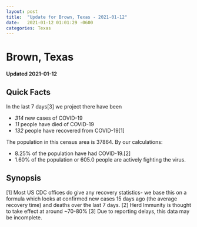 ```yaml
---
layout: post
title:  "Update for Brown, Texas - 2021-01-12"
date:   2021-01-12 01:01:29 -0600
categories: Texas
---
```


# Brown, Texas
#### Updated 2021-01-12

## Quick Facts

In the last 7 days[3] we project there have been
- *314* new cases of COVID-19
- *11* people have died of COVID-19
- *132* people have recovered from COVID-19[1]

The population in this census area is 37864. By our calculations:
- 8.25% of the population have had COVID-19.[2]
- 1.60% of the population or 605.0 people are actively fighting the virus.

## Synopsis




[1] Most US CDC offices do give any recovery statistics- we base this on a formula which looks at confirmed new cases
15 days ago (the average recovery time) and deaths over the last 7 days.
[2] Herd Immunity is thought to take effect at around ~70-80%
[3] Due to reporting delays, this data may be incomplete. 
    